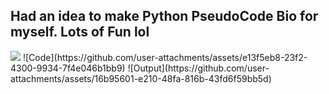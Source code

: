 ## Had an idea to make Python PseudoCode Bio for myself. Lots of Fun lol
<img src="(https://github.com/user-attachments/assets/e13f5eb8-23f2-4300-9934-7f4e046b1bb9)"/>
![Code](https://github.com/user-attachments/assets/e13f5eb8-23f2-4300-9934-7f4e046b1bb9)
![Output](https://github.com/user-attachments/assets/16b95601-e210-48fa-816b-43fd6f59bb5d)

